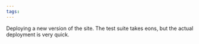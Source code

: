 ```yaml
---
tags: 
---
```


Deploying a new version of the site. The test suite takes eons, but the actual deployment is very quick.

